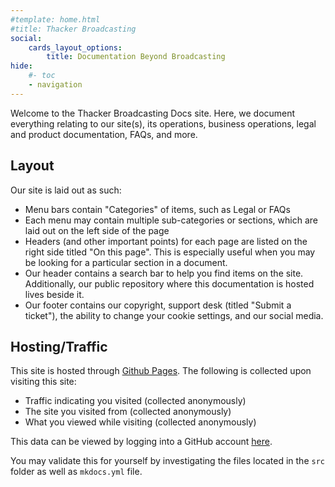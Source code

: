```yaml
---
#template: home.html
#title: Thacker Broadcasting
social:
    cards_layout_options:
        title: Documentation Beyond Broadcasting
hide:
    #- toc
    - navigation
---
```


Welcome to the Thacker Broadcasting Docs site. Here, we document everything relating to our site(s), its operations, business operations, legal and product documentation, FAQs, and more.

## Layout
Our site is laid out as such:

- Menu bars contain "Categories" of items, such as Legal or FAQs
- Each menu may contain multiple sub-categories or sections, which are laid out on the left side of the page
- Headers (and other important points) for each page are listed on the right side titled "On this page". This is especially useful when you may be looking for a particular section in a document.
- Our header contains a search bar to help you find items on the site. Additionally, our public repository where this documentation is hosted lives beside it.
- Our footer contains our copyright, support desk (titled "Submit a ticket"), the ability to change your cookie settings, and our social media.

## Hosting/Traffic
This site is hosted through [Github Pages](https://docs.github.com/en/pages). The following is collected upon visiting this site:

- Traffic indicating you visited (collected anonymously)
- The site you visited from (collected anonymously)
- What you viewed while visiting (collected anonymously)

This data can be viewed by logging into a GitHub account [here](https://github.com/thackerbroadcasting/mkdocs-site/graphs/traffic).

You may validate this for yourself by investigating the files located in the `src` folder as well as `mkdocs.yml` file.